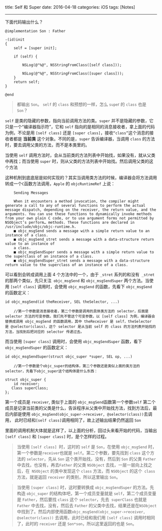 title: Self 和 Super
date: 2016-04-18 
categories: iOS
tags: [Notes]

---

下面代码输出什么？

<!-- more --> 

```objc
@implementation Son : Father

-(id)init
{
    self = [super init];

    if (self) {

        NSLog(@"%@", NSStringFromClass([self class]));

        NSLog(@"%@", NSStringFromClass([super class]));
    }
    return self;
}

@end

```

> 都输出 `Son`。 `self` 的 `class` 和预想的一样，怎么 `supe`r 的 `class` 也是 `Son`？

`self` 是类的隐藏的参数，指向当前调用方法的类。`super` 并不是隐藏的参数，它只是一个“编译器指示符”，它和 `self` 指向的是相同的消息接收者，拿上面的代码为例，不论是用 `[self class]` 还是 `[super class]`，接收`“class”`这个消息的接收者都是 **当前类** 这个对象。不同的是，`super` 告诉编译器，当调用 `class` 的方法时，要去调用父类的方法，而不是本类里的。

 当使用 `self` 调用方法时，会从当前类的方法列表中开始找，如果没有，就从父类中再找；而当使用 `super` 时，则从父类的方法列表中开始找。然后调用父类的这个方法

 这种机制到底底层是如何实现的？其实当调用类方法的时候，编译器会将方法调用转成一个` C `函数方法调用，`Apple` 的 `objcRuntimeRef` 上说：

```objc
    Sending Messages

    When it encounters a method invocation, the compiler might generate a call to any of several functions to perform the actual message dispatch, depending on the receiver, the return value, and the arguments. You can use these functions to dynamically invoke methods from your own plain C code, or to use argument forms not permitted by NSObject’s perform… methods. These functions are declared in /usr/include/objc/objc-runtime.h.
    ■ objc_msgSend sends a message with a simple return value to an instance of a class.
    ■ objc_msgSend_stret sends a message with a data-structure return value to an instance of
    a class.
    ■ objc_msgSendSuper sends a message with a simple return value to the superclass of an instance of a class.
    ■ objc_msgSendSuper_stret sends a message with a data-structure return value to the superclass of an instance of a class.
```

可以看到会转成调用上面 4 个方法中的一个，由于 `_stret` 系列的和没有` _stret` 的那两个类似，先只关注` objc_msgSend` 和 `objc_msgSendSuper` 两个方法。当使用 `[self class]` 调用时，会使用 `objc_msgSend` 的函数，先看下 `objc_msgSend` 的函数定义：

```objc
id objc_msgSend(id theReceiver, SEL theSelector, ...)

    //第一个参数是消息接收者，第二个参数是调用的具体类方法的 selector，后面是 selector 方法的可变参数。我们先不管这个可变参数，以 [self class] 为例，编译器会替换成调用 objc_msgSend 的函数调用，其中 theReceiver 是 self，theSelector 是 @selector(class)，这个 selector 是从当前 self 的 class 的方法列表开始找的方法，当找到后把对应的 selector 传递过去。
```

而当使用 `[super class]` 调用时，会使用 `objc_msgSendSuper` 函数，看下 `objc_msgSendSuper` 的函数定义：

```objc
id objc_msgSendSuper(struct objc_super *super, SEL op, ...)

    //第一个参数是个objc_super的结构体，第二个参数还是类似上面的类方法的selector，先看下objc_super这个结构体是什么东西：

struct objc_super {
    id receiver;
   Class superClass;
};
```

第一个成员是 `receiver`, 类似于上面的 `objc_msgSend`函数第一个参数`self`
第二个成员是记录当前类的父类是什么，告诉程序从父类中开始找方法，找到方法后，最后内部是使用 `objc_msgSend(objc_super->receiver, @selector(class))`去调用， 此时已经和`[self class]`调用相同了，故上述输出结果仍然返回 `Son`

里面的调用机制大体就是这样了，以上面的分析，回过头来看开始的代码，当输出` [self class]` 和 `[super class]` 时，是个怎样的过程。

> 当使用 `[self class] `时，这时的 `self` 是 `Son`，在使用 `objc_msgSend` 时，第一个参数是` receiver `也就是 `self`。第二个参数，要先找到 `class` 这个方法的 `selector`，先从  `Son` 这个类开始找，没有，然后到 `Son` 的父类 `Father` 中去找，也没有，再去`Father` 的父类 `NSObject` 去找，一层一层向上找之后，在` NSObject` 的类中发现这个 `class` 方法，而 `NSObject` 的这个` class` 方法，就是返回 `receiver` 的类别，所以这里输出 `Son`。



>当使用 `[super class]` 时，这时要转换成 `objc_msgSendSuper` 的方法。先构造 `objc_super` 的结构体吧，第一个成员变量就是 `self`，第二个成员变量是 `Father`，然后要找 `class` 这个 `selector`，先去` superClass` 也就是 `Father` 中去找，没有，然后去 `Father` 的父类中去找，结果还是在` NSObject `中找到了。然后内部使用函数` objc_msgSend(objc_super->receiver, @selector(class)) ` 去调用，此时已经和我们用 `[self class]` 调用时相同了，此时的 `receiver` 还是 `Son*son`，所以这里返回的也是 `Son`。

